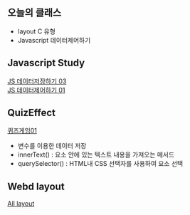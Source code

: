 ## 오늘의 클래스
- layout C 유형
- Javascript 데이터제어하기

## Javascript Study
[JS 데이터저장하기 03](https://ukey77.github.io/webs2024/javascript/javascript01.html)   
[JS 데이터제어하기 01](https://ukey77.github.io/webs2024/javascript/javascript04.html)

## QuizEffect
[퀴즈게임01](https://ukey77.github.io/webs2024/quiz/quizEffect01.html)
* 변수를 이용한 데이터 저장
* innerText() : 요소 안에 있는 텍스트 내용을 가져오는 메서드
* querySelector() : HTML내 CSS 선택자를 사용하여 요소 선택

## Webd layout 
[All layout](https://ukey77.github.io/webs2024/webd/layout/index.html)